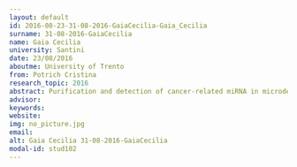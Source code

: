 ```yaml
---
layout: default 
id: 2016-08-23-31-08-2016-GaiaCecilia-Gaia_Cecilia
surname: 31-08-2016-GaiaCecilia
name: Gaia Cecilia
university: Santini
date: 23/08/2016
aboutme: University of Trento
from: Potrich Cristina
research_topic: 2016
abstract: Purification and detection of cancer-related miRNA in microdevices
advisor: 
keywords: 
website: 
img: no_picture.jpg
email: 
alt: Gaia Cecilia 31-08-2016-GaiaCecilia
modal-id: stud102
---
```

